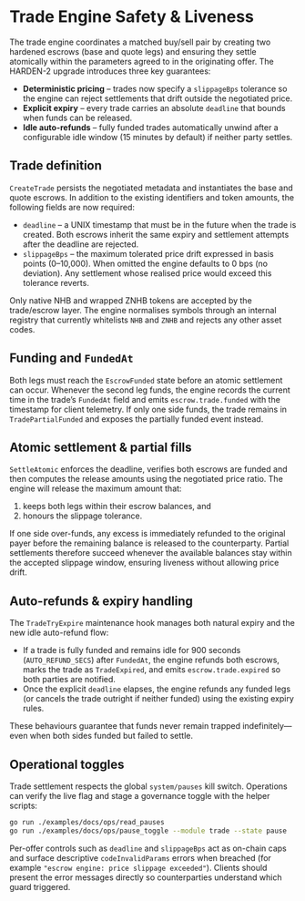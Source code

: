 # Trade Engine Safety & Liveness

The trade engine coordinates a matched buy/sell pair by creating two hardened
escrows (base and quote legs) and ensuring they settle atomically within the
parameters agreed to in the originating offer. The HARDEN-2 upgrade introduces
three key guarantees:

* **Deterministic pricing** – trades now specify a `slippageBps` tolerance so
  the engine can reject settlements that drift outside the negotiated price.
* **Explicit expiry** – every trade carries an absolute `deadline` that bounds
  when funds can be released.
* **Idle auto-refunds** – fully funded trades automatically unwind after a
  configurable idle window (15 minutes by default) if neither party settles.

## Trade definition

`CreateTrade` persists the negotiated metadata and instantiates the base and
quote escrows. In addition to the existing identifiers and token amounts, the
following fields are now required:

* `deadline` – a UNIX timestamp that must be in the future when the trade is
  created. Both escrows inherit the same expiry and settlement attempts after
  the deadline are rejected.
* `slippageBps` – the maximum tolerated price drift expressed in basis points
  (0–10,000). When omitted the engine defaults to 0 bps (no deviation). Any
  settlement whose realised price would exceed this tolerance reverts.

Only native NHB and wrapped ZNHB tokens are accepted by the trade/escrow layer.
The engine normalises symbols through an internal registry that currently
whitelists `NHB` and `ZNHB` and rejects any other asset codes.

## Funding and `FundedAt`

Both legs must reach the `EscrowFunded` state before an atomic settlement can
occur. Whenever the second leg funds, the engine records the current time in the
trade’s `FundedAt` field and emits `escrow.trade.funded` with the timestamp for
client telemetry. If only one side funds, the trade remains in
`TradePartialFunded` and exposes the partially funded event instead.

## Atomic settlement & partial fills

`SettleAtomic` enforces the deadline, verifies both escrows are funded and then
computes the release amounts using the negotiated price ratio. The engine will
release the maximum amount that:

1. keeps both legs within their escrow balances, and
2. honours the slippage tolerance.

If one side over-funds, any excess is immediately refunded to the original
payer before the remaining balance is released to the counterparty. Partial
settlements therefore succeed whenever the available balances stay within the
accepted slippage window, ensuring liveness without allowing price drift.

## Auto-refunds & expiry handling

The `TradeTryExpire` maintenance hook manages both natural expiry and the new
idle auto-refund flow:

* If a trade is fully funded and remains idle for 900 seconds (`AUTO_REFUND_SECS`)
  after `FundedAt`, the engine refunds both escrows, marks the trade as
  `TradeExpired`, and emits `escrow.trade.expired` so both parties are notified.
* Once the explicit `deadline` elapses, the engine refunds any funded legs (or
  cancels the trade outright if neither funded) using the existing expiry rules.

These behaviours guarantee that funds never remain trapped indefinitely—even
when both sides funded but failed to settle.

## Operational toggles

Trade settlement respects the global `system/pauses` kill switch. Operations can
verify the live flag and stage a governance toggle with the helper scripts:

```bash
go run ./examples/docs/ops/read_pauses
go run ./examples/docs/ops/pause_toggle --module trade --state pause
```

Per-offer controls such as `deadline` and `slippageBps` act as on-chain caps and
surface descriptive `codeInvalidParams` errors when breached (for example
`"escrow engine: price slippage exceeded"`). Clients should present the error
messages directly so counterparties understand which guard triggered.
